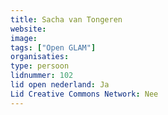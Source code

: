 ```yaml
---
title: Sacha van Tongeren
website: 
image: 
tags: ["Open GLAM"]
organisaties:
type: persoon
lidnummer: 102
lid open nederland: Ja
Lid Creative Commons Network: Nee
---
```



